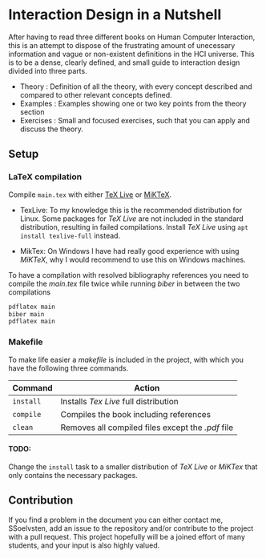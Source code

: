# Interaction Design in a Nutshell
After having to read three different books on Human Computer Interaction, this
is an attempt to dispose of the frustrating amount of unecessary information and
vague or non-existent definitions in the HCI universe. This is to be a dense,
clearly defined, and small guide to interaction design divided into three parts.

- Theory : Definition of all the theory, with every concept described and
  compared to other relevant concepts defined.
- Examples : Examples showing one or two key points from the theory section
- Exercises : Small and focused exercises, such that you can apply and discuss
  the theory.

## Setup

### LaTeX compilation
Compile `main.tex` with either [TeX Live](https://tug.org/texlive/) or
[MiKTeX](https://miktex.org/).

  - TexLive: To my knowledge this is the recommended distribution for Linux.
    Some packages for _TeX Live_ are not included in the standard distribution,
    resulting in failed compilations. Install _TeX Live_ using `apt install
    texlive-full` instead.

  - MikTex: On Windows I have had really good experience with using _MiKTeX_,
    why I would recommend to use this on Windows machines.

To have a compilation with resolved bibliography references you need to compile
the _main.tex_ file twice while running _biber_ in between the two compilations

```bash
pdflatex main
biber main
pdflatex main
```

### Makefile
To make life easier a _makefile_ is included in the project, with which you have
the following three commands.

| Command   | Action                                            |
|-----------|---------------------------------------------------|
| `install` | Installs _Tex Live_ full distribution             |
| `compile` | Compiles the book including references            |
| `clean`   | Removes all compiled files except the _.pdf_ file |


#### TODO:
Change the `install` task to a smaller distribution of _TeX Live_ or _MiKTex_
that only contains the necessary packages.

## Contribution
If you find a problem in the document you can either contact me, SSoelvsten, add
an issue to the repository and/or contribute to the project with a pull request.
This project hopefully will be a joined effort of many students, and your input
is also highly valued.
